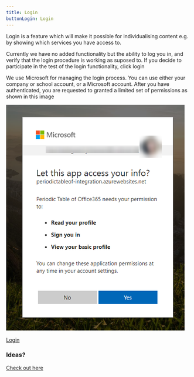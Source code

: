 ```yaml
---
title: Login
buttonLogin: Login
---
```


Login is a feature which will make it possible for individualising content e.g. by showing which services you have access to.

Currently we have no added functionality but the ability to log you in,  and verify that the login procedure is working as suposed to. If you decide to participate in the test of the login functionality, click login

We use Microsoft for managing the login process. You can use either your company or school account, or a Microsoft account. 
After you have authenticated, you are requested to granted a limited set of permissions as shown in this image
  

![](./consent.png)

[Login](#/action/login)

### Ideas?
[Check out here](https://ideas.jumpto365.com/)
